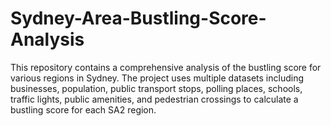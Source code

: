 # Sydney-Area-Bustling-Score-Analysis
This repository contains a comprehensive analysis of the bustling score for various regions in Sydney. The project uses multiple datasets including businesses, population, public transport stops, polling places, schools, traffic lights, public amenities, and pedestrian crossings to calculate a bustling score for each SA2 region.
